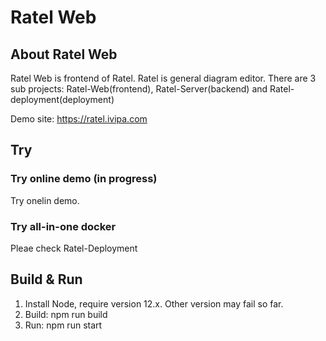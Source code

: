 # Ratel Web

## About Ratel Web

Ratel Web is frontend of Ratel. Ratel is general diagram editor. There are 3 sub projects: Ratel-Web(frontend), Ratel-Server(backend) and Ratel-deployment(deployment)

Demo site: https://ratel.ivipa.com

## Try

### Try online demo (in progress)

Try onelin demo.

### Try all-in-one docker

Pleae check Ratel-Deployment

## Build & Run

1. Install Node, require version 12.x. Other version may fail so far.
2. Build: npm run build
3. Run: npm run start
